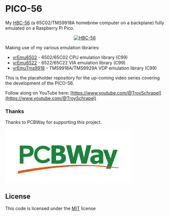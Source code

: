# PICO-56
My [HBC-56](https://github.com/visrealm/hbc-56) (a 65C02/TMS9918A homebrew computer on a backplane) fully emulated on a Raspberry Pi Pico.

<p align="center"><a href="https://github.com/visrealm/hbc-56"><img src="img/thumb.png" alt="HBC-56" width="640px"></a></p>

Making use of my various emulation libraries:

* [vrEmu6502](https://github.com/visrealm/vrEmu6502) - 6502/65C02 CPU emulation library (C99)
* [vrEmu6522](https://github.com/visrealm/vrEmu6522) - 6522/65C22 VIA emulation library (C99)
* [vrEmuTms9918](https://github.com/visrealm/vrEmuTms9918) - TMS9918A/TMS9929A VDP emulation library (C99)

This is the placeholder repository for the up-coming video series covering the development of the PICO-56.

Follow along on YouTube here: [https://www.youtube.com/@TroySchrapel](https://www.youtube.com/@TroySchrapel)

### Thanks

Thanks to PCBWay for supporting this project.

[![PCBWay](/img/pcbway_sm.png)](https://pcbway.com/g/186WQ9)

## License
This code is licensed under the [MIT](https://opensource.org/licenses/MIT "MIT") license
